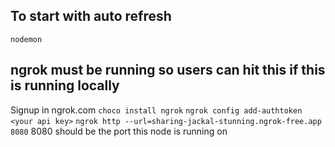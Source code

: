 ## To start with auto refresh
`nodemon`

## ngrok must be running so users can hit this if this is running locally
Signup in ngrok.com
`choco install ngrok`
`ngrok config add-authtoken <your api key>`
`ngrok http --url=sharing-jackal-stunning.ngrok-free.app 8080`
8080 should be the port this node is running on